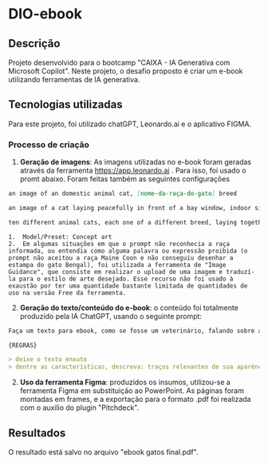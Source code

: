 # DIO-ebook

## Descrição
Projeto desenvolvido para o bootcamp "CAIXA - IA Generativa com Microsoft Copilot". Neste projeto, o desafio proposto é criar um e-book utilizando ferramentas de IA generativa.

## Tecnologias utilizadas
Para este projeto, foi utilizado chatGPT, Leonardo.ai e o aplicativo FIGMA.

### Processo de criação
1. **Geração de imagens**: As imagens utilizadas no e-book foram geradas através da ferramenta https://app.leonardo.ai . Para isso, foi usado o promt abaixo. Foram feitas também as seguintes configurações
```markdown
an image of an domestic animal cat, [nome-da-raça-do-gato] breed

an image of a cat laying peacefully in front of a bay window, indoor side, in a sunny day, sleeping

ten different animal cats, each one of a different breed, laying together in a green field on a sunny day
```
    1.  Model/Preset: Concept art
    2.  Em algumas situações em que o prompt não reconhecia a raça informada, ou entendia como alguma palavra ou expressão proibida (o prompt não aceitou a raça Maine Coon e não conseguiu desenhar a estampa do gato Bengal), foi utilizada a ferramenta de "Image Guidance", que consiste em realizar o upload de uma imagem e traduzí-la para o estilo de arte desejado. Esse recurso não foi usado à exaustão por ter uma quantidade bastante limitada de quantidades de uso na versão Free da ferramenta. 

2. **Geração do texto/conteúdo do e-book**: o conteúdo foi totalmente produzido pela IA ChatGPT, usando o seguinte prompt:

```markdown
Faça um texto para ebook, como se fosse um veterinário, falando sobre as principais características das 10 raças de gatos a seguir: persa ou himalaia, siamês, maine coon, angorá, sphynx, ragdoll, ashera, bengal, american shorthair, sem raça definida (srd). Nesse texto, crie uma introdução e uma conclusão.

{REGRAS}

> deixe o texto enxuto
> dentre as características, descreva: traços relevantes de sua aparência, origem, expectativa de vida e as doenças mais comuns a cada raça
``` 

2. **Uso da ferramenta Figma**: produzidos os insumos, utilizou-se a ferramenta Figma em substituição ao PowerPoint. As páginas foram montadas em frames, e a exportação para o formato .pdf foi realizada com o auxílio do plugin "Pitchdeck". 


## Resultados
O resultado está salvo no arquivo "ebook gatos final.pdf".
